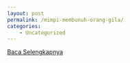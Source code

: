 ```yaml
---
layout: post
permalink: /mimpi-membunuh-orang-gila/
categories:
    - Uncategorized
---
```


[Baca Selengkapnya](/08)